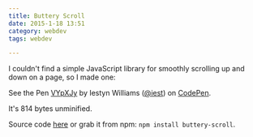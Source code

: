 ```yaml
---
title: Buttery Scroll
date: 2015-1-18 13:51
category: webdev
tags: webdev

---
```


I couldn't find a simple JavaScript library for smoothly scrolling up and down on a page, so I made one:

<p data-height="230" data-theme-id="0" data-slug-hash="VYpXJy" data-default-tab="result" data-user="iest" class='codepen'>See the Pen <a href='http://codepen.io/iest/pen/VYpXJy/'>VYpXJy</a> by Iestyn Williams (<a href='http://codepen.io/iest'>@iest</a>) on <a href='http://codepen.io'>CodePen</a>.</p>
<script async src="//assets.codepen.io/assets/embed/ei.js"></script>

It's 814 bytes unminified.

Source code [here](https://github.com/iest/buttery-scroll) or grab it from npm: `npm install buttery-scroll`.
